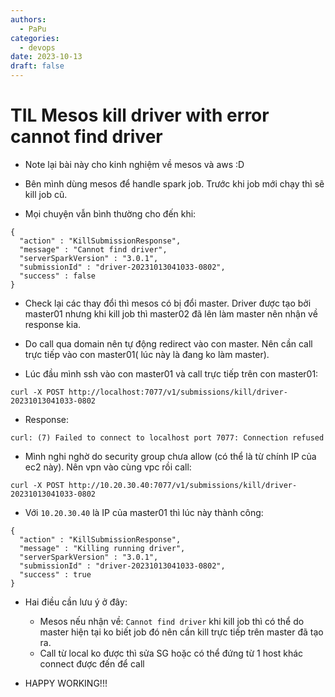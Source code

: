 ```yaml
---
authors:
  - PaPu
categories:
  - devops
date: 2023-10-13
draft: false
---
```


# TIL Mesos kill driver with error cannot find driver

- Note lại bài này cho kinh nghiệm về mesos và aws :D

- Bên mình dùng mesos để handle spark job. Trước khi job mới chạy thì sẽ kill job cũ.

- Mọi chuyện vẫn bình thường cho đến khi:

```linenums="1"
{
  "action" : "KillSubmissionResponse",
  "message" : "Cannot find driver",
  "serverSparkVersion" : "3.0.1",
  "submissionId" : "driver-20231013041033-0802",
  "success" : false
}
```

- Check lại các thay đổi thì mesos có bị đổi master. Driver được tạo bởi master01 nhưng khi kill job thì master02 đã lên làm master nên nhận về response kia.
- Do call qua domain nên tự động redirect vào con master. Nên cần call trực tiếp vào con master01( lúc này là đang ko làm master).

- Lúc đầu mình ssh vào con master01 và call trực tiếp trên con master01:

```linenums="1"
curl -X POST http://localhost:7077/v1/submissions/kill/driver-20231013041033-0802
```

- Response:

```linenums="1"
curl: (7) Failed to connect to localhost port 7077: Connection refused
```

- Mình nghi nghờ do security group chưa allow (có thể là từ chính IP của ec2 này). Nên vpn vào cùng vpc rồi call:

```linenums="1"
curl -X POST http://10.20.30.40:7077/v1/submissions/kill/driver-20231013041033-0802
```

- Với `10.20.30.40` là IP của master01 thì lúc này thành công:

```linenums="1"
{
  "action" : "KillSubmissionResponse",
  "message" : "Killing running driver",
  "serverSparkVersion" : "3.0.1",
  "submissionId" : "driver-20231013041033-0802",
  "success" : true
}
```

- Hai điều cần lưu ý ở đây:

  - Mesos nếu nhận về: `Cannot find driver` khi kill job thì có thể do master hiện tại ko biết job đó nên cần kill trực tiếp trên master đã tạo ra.
  - Call từ local ko được thì sửa SG hoặc có thể đứng từ 1 host khác connect được đến để call

- HAPPY WORKING!!!

